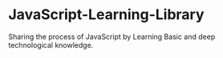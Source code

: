 # JavaScript-Learning-Library
Sharing the process of JavaScript by Learning Basic and deep technological knowledge.
